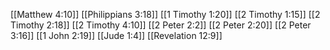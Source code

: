 [[Matthew 4:10]]
[[Philippians 3:18]]
[[1 Timothy 1:20]]
[[2 Timothy 1:15]]
[[2 Timothy 2:18]]
[[2 Timothy 4:10]]
[[2 Peter 2:2]]
[[2 Peter 2:20]]
[[2 Peter 3:16]]
[[1 John 2:19]]
[[Jude 1:4]]
[[Revelation 12:9]]
